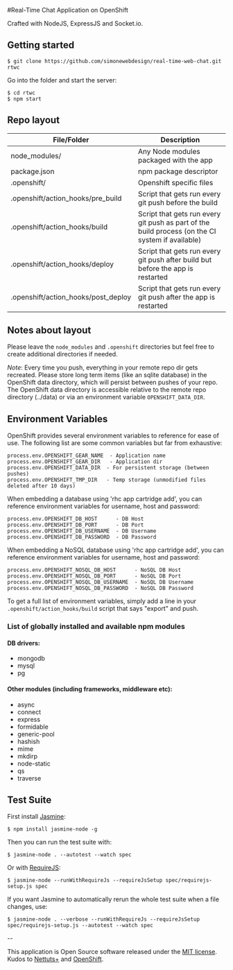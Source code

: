 #Real-Time Chat Application on OpenShift

Crafted with NodeJS, ExpressJS and Socket.io.

## Getting started

    $ git clone https://github.com/simonewebdesign/real-time-web-chat.git rtwc

Go into the folder and start the server:

    $ cd rtwc
    $ npm start

Repo layout
-----------

| File/Folder                         | Description                            |
| ---------------------------------   | -------------------------------------- |
| node_modules/                       | Any Node modules packaged with the app |
| package.json                        | npm package descriptor                 |
| .openshift/                         | Openshift specific files               |
| .openshift/action_hooks/pre_build   | Script that gets run every git push before the build
| .openshift/action_hooks/build       | Script that gets run every git push as part of the build process (on the CI system if available)
| .openshift/action_hooks/deploy      | Script that gets run every git push after build but before the app is restarted
| .openshift/action_hooks/post_deploy | Script that gets run every git push after the app is restarted


Notes about layout
------------------
Please leave the `node_modules` and `.openshift` directories but feel free to
create additional directories if needed.

*Note*: Every time you push, everything in your remote repo dir gets recreated.
Please store long term items (like an sqlite database) in the OpenShift data directory, which will persist between pushes of your repo.
The OpenShift data directory is accessible relative to the remote repo directory (../data) or via an environment variable `OPENSHIFT_DATA_DIR`.


Environment Variables
---------------------
OpenShift provides several environment variables to reference for ease
of use.  The following list are some common variables but far from exhaustive:

    process.env.OPENSHIFT_GEAR_NAME  - Application name
    process.env.OPENSHIFT_GEAR_DIR   - Application dir
    process.env.OPENSHIFT_DATA_DIR  - For persistent storage (between pushes)
    process.env.OPENSHIFT_TMP_DIR   - Temp storage (unmodified files deleted after 10 days)

When embedding a database using 'rhc app cartridge add', you can reference environment
variables for username, host and password:

    process.env.OPENSHIFT_DB_HOST      - DB Host
    process.env.OPENSHIFT_DB_PORT      - DB Port
    process.env.OPENSHIFT_DB_USERNAME  - DB Username
    process.env.OPENSHIFT_DB_PASSWORD  - DB Password

When embedding a NoSQL database using 'rhc app cartridge add', you can reference environment
variables for username, host and password:

    process.env.OPENSHIFT_NOSQL_DB_HOST      - NoSQL DB Host
    process.env.OPENSHIFT_NOSQL_DB_PORT      - NoSQL DB Port
    process.env.OPENSHIFT_NOSQL_DB_USERNAME  - NoSQL DB Username
    process.env.OPENSHIFT_NOSQL_DB_PASSWORD  - NoSQL DB Password

To get a full list of environment variables, simply add a line in your
`.openshift/action_hooks/build` script that says "export" and push.


### List of globally installed and available npm modules

#### DB drivers:
- mongodb
- mysql
- pg

#### Other modules (including frameworks, middleware etc):
- async
- connect
- express
- formidable
- generic-pool
- hashish
- mime
- mkdirp
- node-static
- qs
- traverse

## Test Suite

First install [Jasmine](https://jasmine.github.io/):

    $ npm install jasmine-node -g

Then you can run the test suite with:

    $ jasmine-node . --autotest --watch spec

Or with [RequireJS](http://requirejs.org/):

    $ jasmine-node --runWithRequireJs --requireJsSetup spec/requirejs-setup.js spec

If you want Jasmine to automatically rerun the whole test suite when a file changes, use:

    $ jasmine-node . --verbose --runWithRequireJs --requireJsSetup spec/requirejs-setup.js --autotest --watch spec

--

This application is Open Source software released under the [MIT license](http://opensource.org/licenses/MIT). Kudos to [Nettuts+](http://net.tutsplus.com/tutorials/javascript-ajax/real-time-chat-with-nodejs-socket-io-and-expressjs/) and [OpenShift](https://www.openshift.com/).
